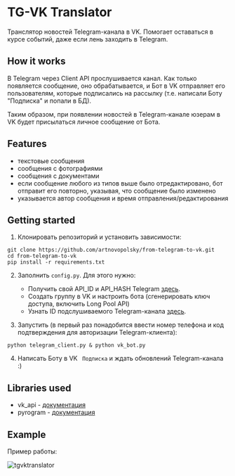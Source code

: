# TG-VK Translator
Транслятор новостей Telegram-канала в VK. Помогает оставаться в курсе событий, даже если лень заходить в Telegram.

## How it works
В Telegram через Client API прослушивается канал. Как только появляется сообщение, оно обрабатывается, и Бот в VK отправляет его пользователям, которые подписались на рассылку (т.е. написали Боту "Подписка" и попали в БД).

Таким образом, при появлении новостей в Telegram-канале юзерам в VK будет присылаться личное сообщение от Бота.

## Features
- текстовые сообщения
- сообщения с фотографиями
- сообщения с документами
- если сообщение любого из типов выше было отредактировано, бот отправит его повторно, указывая, что сообщение было изменено
- указывается автор сообщения и время отправления/редактирования

## Getting started
1. Клонировать репозиторий и установить зависимости:
``` 
git clone https://github.com/artnovopolsky/from-telegram-to-vk.git
cd from-telegram-to-vk
pip install -r requirements.txt 
```
2. Заполнить ``` config.py ```. Для этого нужно:
    
    - Получить свой API_ID и API_HASH Telegram [здесь](https://my.telegram.org/apps).
    - Создать группу в VK и настроить бота (сгенерировать ключ доступа, включить Long Pool API)
    - Узнать ID подслушиваемого Telegram-канала [здесь](https://www.telegram.me/getmyid_bot).
    
3. Запустить (в первый раз понадобится ввести номер телефона и код подтверждения для авторизации Telegram-клиента):
   
``` python telegram_client.py & python vk_bot.py ```

4. Написать Боту в VK ``` Подписка``` и ждать обновлений Telegram-канала :)

## Libraries used

- vk_api - [документация](https://vk-api.readthedocs.io/en/latest/)
- pyrogram - [документация](https://docs.pyrogram.org/)

## Example
Пример работы:

![tgvktranslator](https://user-images.githubusercontent.com/64012206/116320772-88c3eb80-a7c1-11eb-83ce-db9f448ffc28.jpeg)
